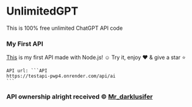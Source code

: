# UnlimitedGPT
This is 100% free unlimited ChatGPT API code


### My First API
[This](https://testapi-pwp4.onrender.com/api/ai) is my first API made with Node.js! ☺ Try it, enjoy ♥ & give a star ⭐ 

    API url: ```API
    https://testapi-pwp4.onrender.com/api/ai
    ```

### API ownership alright received ©️ [Mr_darklusifer](https://t.me/itz_darklusiferbot)
